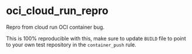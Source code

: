 # oci_cloud_run_repro

Repro from cloud run OCI container bug.


This is 100% reproducible with this, make sure to update `BUILD` file to point to your own test repository in the `container_push` rule.

